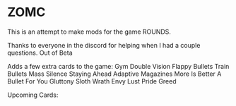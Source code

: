 # ZOMC
This is an attempt to make mods for the game ROUNDS.

Thanks to everyone in the discord for helping when I had a couple questions.
Out of Beta

Adds a few extra cards to the game:
Gym
Double Vision
Flappy Bullets
Train Bullets
Mass Silence
Staying Ahead
Adaptive Magazines
More Is Better
A Bullet For You
Gluttony
Sloth
Wrath
Envy
Lust
Pride
Greed


Upcoming Cards:
